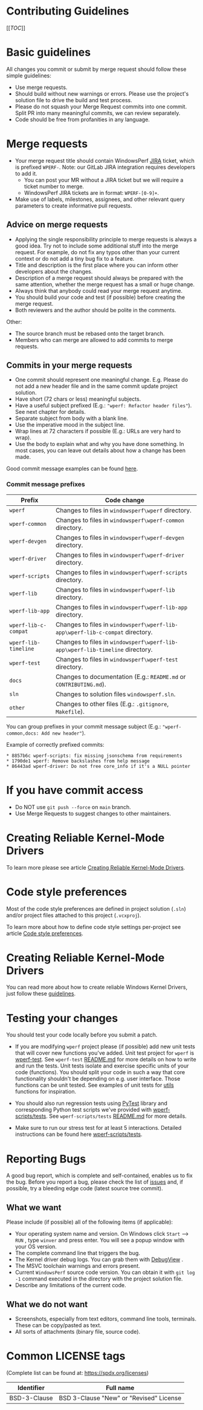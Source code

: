# Contributing Guidelines

[[_TOC_]]

# Basic guidelines

All changes you commit or submit by merge request should follow these simple guidelines:
- Use merge requests.
- Should build without new warnings or errors. Please use the project's solution file to drive the build and test process.
- Please do not squash your Merge Request commits into one commit. Split PR into many meaningful commits, we can review separately.
- Code should be free from profanities in any language.

# Merge requests

- Your merge request title should contain WindowsPerf [JIRA](https://linaro.atlassian.net/jira/software/c/projects/WPERF/boards/169) ticket, which is prefixed `WPERF-`. Note: our GitLab JIRA integration requires developers to add it.
  - You can post your MR without a JIRA ticket but we will require a ticket number to merge.
  - WindowsPerf JIRA tickets are in format: `WPERF-[0-9]+`.
- Make use of labels, milestones, assignees, and other relevant query parameters to create informative pull requests.

## Advice on merge requests

- Applying the single responsibility principle to merge requests is always a good idea. Try not to include some additional stuff into the merge request. For example, do not fix any typos other than your current context or do not add a tiny bug fix to a feature.
- Title and description is the first place where you can inform other developers about the changes.
- Description of a merge request should always be prepared with the same attention, whether the merge request has a small or huge change.
- Always think that anybody could read your merge request anytime.
- You should build your code and test (if possible) before creating the merge request.
- Both reviewers and the author should be polite in the comments.

Other:
- The source branch must be rebased onto the target branch.
- Members who can merge are allowed to add commits to merge requests.

## Commits in your merge requests

- One commit should represent one meaningful change. E.g. Please do not add a new header file and in the same commit update project solution.
- Have short (72 chars or less) meaningful subjects.
- Have a useful subject prefixed (E.g.: `"wperf: Refactor header files"`). See next chapter for details.
- Separate subject from body with a blank line.
- Use the imperative mood in the subject line.
- Wrap lines at 72 characters if possible (E.g.: URLs are very hard to wrap).
- Use the body to explain what and why you have done something. In most cases, you can leave out details about how a change has been made.

Good commit message examples can be found [here](https://wiki.openstack.org/wiki/GitCommitMessages#Information_in_commit_messages).

### Commit message prefixes

| Prefix | Code change |
| --------------------- | ----------- |
| `wperf`               | Changes to files in `windowsperf\wperf` directory. |
| `wperf-common`        | Changes to files in `windowsperf\wperf-common` directory. |
| `wperf-devgen`        | Changes to files in `windowsperf\wperf-devgen` directory. |
| `wperf-driver`        | Changes to files in `windowsperf\wperf-driver` directory. |
| `wperf-scripts`       | Changes to files in `windowsperf\wperf-scripts` directory. |
| `wperf-lib`           | Changes to files in `windowsperf\wperf-lib` directory. |
| `wperf-lib-app`       | Changes to files in `windowsperf\wperf-lib-app` directory. |
| `wperf-lib-c-compat`  | Changes to files in `windowsperf\wperf-lib-app\wperf-lib-c-compat` directory. |
| `wperf-lib-timeline`  | Changes to files in `windowsperf\wperf-lib-app\wperf-lib-timeline` directory. |
| `wperf-test`          | Changes to files in `windowsperf\wperf-test` directory. |
| `docs`                | Changes to documentation (E.g.: `README.md` or `CONTRIBUTING.md`). |
| `sln`                 | Changes to solution files `windowsperf.sln`. |
| `other`               | Changes to other files (E.g.: `.gitignore`, `Makefile`). |

You can group prefixes in your commit message subject (E.g.: `"wperf-common,docs: Add new header"`).

Example of correctly prefixed commits:
```
* 8857b6c wperf-scripts: fix missing jsonschema from requirements
* 1790de1 wperf: Remove backslashes from help message
* 86443ad wperf-driver: Do not free core_info if it's a NULL pointer
```

# If you have commit access

- Do NOT use `git push --force` on `main` branch.
- Use Merge Requests to suggest changes to other maintainers.

# Creating Reliable Kernel-Mode Drivers

To learn more please see article [Creating Reliable Kernel-Mode Drivers](https://learn.microsoft.com/en-us/windows-hardware/drivers/kernel/creating-reliable-kernel-mode-drivers).

# Code style preferences

Most of the code style preferences are defined in project solution (`.sln`) and/or project files attached to this project (`.vcxproj`).

To learn more about how to define code style settings per-project see article [Code style preferences](https://learn.microsoft.com/en-us/visualstudio/ide/code-styles-and-code-cleanup?view=vs-2022).

# Creating Reliable Kernel-Mode Drivers

You can read more about how to create reliable Windows Kernel Drivers, just follow these [guidelines](https://learn.microsoft.com/en-us/windows-hardware/drivers/kernel/creating-reliable-kernel-mode-drivers).

# Testing your changes

You should test your code locally before you submit a patch.

- If you are modifying `wperf` project please (if possible) add new unit tests that will cover new functions you've added. Unit test project for `wperf` is [wperf-test](https://gitlab.com/Linaro/WindowsPerf/windowsperf/-/tree/main/wperf-test). See `wperf-test` [README.md](https://gitlab.com/Linaro/WindowsPerf/windowsperf/-/blob/main/wperf-test/README.md) for more details on how to write and run the tests. Unit tests isolate and exercise specific units of your code (functions). You should split your code in such a way that core functionality shouldn't be depending on e.g. user interface. Those functions can be unit tested. See examples of unit tests for [utils](https://gitlab.com/Linaro/WindowsPerf/windowsperf/-/blob/main/wperf-test/wperf-test-utils.cpp) functions for inspiration.

- You should also run regression tests using [PyTest](https://docs.pytest.org/en/) library and corresponding Python test scripts we've provided with [wperf-scripts/tests](https://gitlab.com/Linaro/WindowsPerf/windowsperf/-/tree/main/wperf-scripts/tests). See `wperf-scripts/tests` [README.md](https://gitlab.com/Linaro/WindowsPerf/windowsperf/-/blob/main/wperf-scripts/tests/README.md) for more details.

- Make sure to run our stress test for at least 5 interactions. Detailed instructions can be found here [wperf-scripts/tests](https://gitlab.com/Linaro/WindowsPerf/windowsperf/-/tree/main/wperf-scripts/tests).

# Reporting Bugs

A good bug report, which is complete and self-contained, enables us to fix the bug. Before  you report a bug, please check the list of [issues](https://gitlab.com/groups/Linaro/WindowsPerf/-/issues) and, if possible, try a bleeding edge code (latest source tree commit).
 
## What we want

Please include (if possible) all of the following items (if applicable):
- Your operating system name and version. On Windows click `Start` –> `RUN` , type `winver` and press enter. You will see a popup window with your OS version.
- The complete command line that triggers the bug.
- The Kernel driver debug logs. You can grab them with [DebugView](https://learn.microsoft.com/en-us/sysinternals/downloads/debugview) .
- The MSVC toolchain warnings and errors present.
- Current `WindowsPerf` source code version. You can obtain it with `git log -1` command executed in the directory with the project solution file.
- Describe any limitations of the current code.

## What we do not want

- Screenshots, especially from text editors, command line tools, terminals. These can be copy/pasted as text.
- All sorts of attachments (binary file, source code).

# Common LICENSE tags

(Complete list can be found at: https://spdx.org/licenses)

| Identifier   | Full name |
| ------------ | --------------------------------------- |
| BSD-3-Clause | BSD 3-Clause "New" or "Revised" License |
